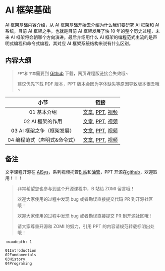 <!--Copyright © ZOMI 适用于[License](https://github.com/chenzomi12/AISystem)版权许可-->

# AI 框架基础

AI 框架基础内容介绍，从 AI 框架基础开始去介绍为什么我们要研究 AI 框架和 AI 系统，目前 AI 框架之争，也就是目前 AI 框架发展了快 10 年的整个历史过程，未来 AI 框架将会朝哪个方向演进。最后介绍用什么 AI 框架的编程范式主流的是声明式编程和命令式编程，其对应 AI 框架系统结构来说有什么区别。

## 内容大纲

> `PPT`和`字幕`需要到 [Github](https://github.com/chenzomi12/AISystem) 下载，网页课程版链接会失效哦~
>
> 建议优先下载 PDF 版本，PPT 版本会因为字体缺失等原因导致版本很丑哦~

| 小节 | 链接|
|:--:|:--:|
| 01 基本介绍| [文章](./01Introduction.md), [PPT](./01Introduction.pdf), [视频](https://www.bilibili.com/video/BV1he4y1z7oD)  |
| 02 AI 框架的作用| [文章](./02Fundamentals.md), [PPT](./02Fundamentals.pdf), [视频](https://www.bilibili.com/video/BV1fd4y1q7qk) |
| 03 AI 框架之争（框架发展）| [文章](./03History.md), [PPT](./03History.pdf), [视频](https://www.bilibili.com/video/BV1C8411x7Kn)  |
| 04 编程范式（声明式&命令式）| [文章](./04Programing.md), [PPT](./04Programing.pdf), [视频](https://www.bilibili.com/video/BV1gR4y1o7WT)  |

## 备注

文字课程开源在 [AISys](https://chenzomi12.github.io/)，系列视频托管[B 站](https://space.bilibili.com/517221395)和[油管](https://www.youtube.com/@ZOMI666/videos)，PPT 开源在[github](https://github.com/chenzomi12/AISystem)，欢迎取用！！！

> 非常希望您也参与到这个开源课程中，B 站给 ZOMI 留言哦！
> 
> 欢迎大家使用的过程中发现 bug 或者勘误直接提交代码 PR 到开源社区哦！
>
> 欢迎大家使用的过程中发现 bug 或者勘误直接提交 PR 到开源社区哦！
>
> 请大家尊重开源和 ZOMI 的努力，引用 PPT 的内容请规范转载标明出处哦！
```{toctree}
:maxdepth: 1

01Introduction
02Fundamentals
03History
04Programing
```